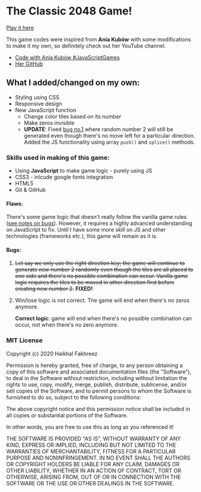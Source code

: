 # The Classic **2048** Game!

[Play it here](https://haikhalfakhreez.github.io/2048/)

This game codes were inspired from **Ania Kubów** with some modifications to make it my own, so definitely check out her YouTube channel.

- [Code with Ania Kubów #JavaScriptGames](https://www.youtube.com/watch?v=aDn2g8XfSMc)
- [Her GitHub](https://github.com/kubowania)

## What I added/changed on my own:

- Styling using CSS
- Responsive design
- New JavaScript function
    - Change color tiles based on its number
    - Make zeros invisible
    - **UPDATE**: Fixed [bug no.1](#bugs) where random number 2 will still be generated even though there's no move left for a particular direction. Added the JS functionality using array ```push()``` and ```splice()``` methods. 

### Skills used in making of this game:

- Using **JavaScript** to make game logic - purely using JS
- CSS3 - inlcude google fonts integration
- HTML5
- Git & GitHub

#### Flaws:
There's some game logic that doesn't really follow the vanilla game rules ([see notes on bugs](#bugs)). However, it requires a highly advanced understanding on JavaScript to fix. Until I have some more skill on JS and other technologies (frameworks etc.), this game will remain as it is.

#### Bugs:

1. ~~Let say we only use the right direction key; the game will continue to generate new number 2 randomly even though the tiles are all placed to one side and there's no possible combination can occur. Vanilla game logic requires the tiles to be moved in other direction first before creating new number 2.~~  **FIXED!**
2. Win/lose logic is not correct. The game will end when there's no zeros anymore. 

    **Correct logic**: game will end when there's no possible combination can occur, not when there's no zero anymore.

### MIT License

Copyright (c) 2020 Haikhal Fakhreez

Permission is hereby granted, free of charge, to any person obtaining a copy of this software and associated documentation files (the "Software"), to deal in the Software without restriction, including without limitation the rights to use, copy, modify, merge, publish, distribute, sublicense, and/or sell copies of the Software, and to permit persons to whom the Software is furnished to do so, subject to the following conditions:

The above copyright notice and this permission notice shall be included in all copies or substantial portions of the Software.

In other words, you are free to use this as long as you referenced it!

THE SOFTWARE IS PROVIDED "AS IS", WITHOUT WARRANTY OF ANY KIND, EXPRESS OR IMPLIED, INCLUDING BUT NOT LIMITED TO THE WARRANTIES OF MERCHANTABILITY, FITNESS FOR A PARTICULAR PURPOSE AND NONINFRINGEMENT. IN NO EVENT SHALL THE AUTHORS OR COPYRIGHT HOLDERS BE LIABLE FOR ANY CLAIM, DAMAGES OR OTHER LIABILITY, WHETHER IN AN ACTION OF CONTRACT, TORT OR OTHERWISE, ARISING FROM, OUT OF OR IN CONNECTION WITH THE SOFTWARE OR THE USE OR OTHER DEALINGS IN THE SOFTWARE.
